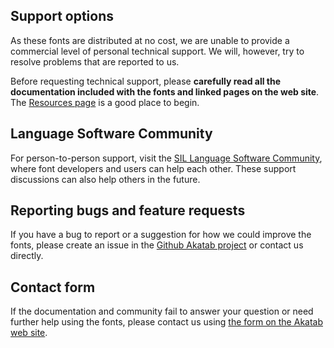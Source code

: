 
## Support options

As these fonts are distributed at no cost, we are unable to provide a commercial level of personal technical support. We will, however, try to resolve problems that are reported to us.

Before requesting technical support, please **carefully read all the documentation included with the fonts and linked pages on the web site**. The [Resources page](resources) is a good place to begin.

## Language Software Community

For person-to-person support, visit the [SIL Language Software Community](https://community.software.sil.org/c/silfonts), where font developers and users can help each other. These support discussions can also help others in the future.

## Reporting bugs and feature requests

If you have a bug to report or a suggestion for how we could improve the fonts, please create an issue in the [Github Akatab project](https://github.com/silnrsi/font-akatab/issues) or contact us directly.

## Contact form

If the documentation and community fail to answer your question or need further help using the fonts, please contact us using [the form on the Akatab web site](https://software.sil.org/akatab/#contact/).

